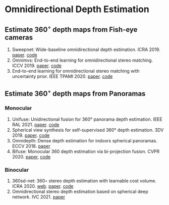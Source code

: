 # Omnidirectional Depth Estimation

## Estimate 360$^\circ$ depth maps from **Fish-eye cameras**
1. Sweepnet: Wide-baseline omnidirectional depth estimation. ICRA 2019. [paper](https://arxiv.org/abs/1902.10904). [code](https://github.com/hyu-cvlab/sweepnet)
2. Omnimvs: End-to-end learning for omnidirectional stereo matching. ICCV 2019. [paper](https://openaccess.thecvf.com/content_ICCV_2019/html/Won_OmniMVS_End-to-End_Learning_for_Omnidirectional_Stereo_Matching_ICCV_2019_paper.html). [code](https://github.com/hyu-cvlab/omnimvs-pytorch)
3. End-to-end learning for omnidirectional stereo matching with uncertainty prior. IEEE TPAMI 2020. [paper](https://ieeexplore.ieee.org/document/9086445). [code](https://github.com/hyu-cvlab/omnimvs-pytorch)

## Estimate 360$^\circ$ depth maps from **Panoramas**

### Monocular
1. Unifuse: Unidirectional fusion for 360° panorama depth estimation. IEEE RAL 2021. [paper](https://arxiv.org/abs/2102.03550). [code](https://github.com/alibaba/UniFuse-Unidirectional-Fusion)
2. Spherical view synthesis for self-supervised 360° depth estimation. 3DV 2019. [paper](https://arxiv.org/abs/1909.08112). [code](https://github.com/VCL3D/SphericalViewSynthesis)
3. Omnidepth: Dense depth estimation for indoors spherical panoramas. ECCV 2018. [paper](https://arxiv.org/pdf/1807.09620.pdf)
4. Bifuse: Monocular 360 depth estimation via bi-projection fusion. CVPR 2020. [paper](https://openaccess.thecvf.com/content_CVPR_2020/html/Wang_BiFuse_Monocular_360_Depth_Estimation_via_Bi-Projection_Fusion_CVPR_2020_paper.html), [code](https://github.com/Yeh-yu-hsuan/BiFuse)

### Binocular
1. 360sd-net: 360◦ stereo depth estimation with learnable cost volume. ICRA 2020. [web](https://albert100121.github.io/360SD-Net-Project-Page/). [paper](https://arxiv.org/abs/1911.04460v2). [code](https://github.com/albert100121/360SD-Net)
2. Omnidirectional stereo depth estimation based on spherical deep network. IVC 2021. [paper](https://www.sciencedirect.com/science/article/abs/pii/S0262885621001694)

